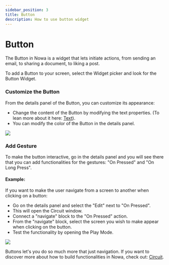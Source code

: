 ```yaml
---
sidebar_position: 3
title: Button 
description: How to use button widget
---
```


# Button

The Button in Nowa is a widget that lets initiate actions, from sending an email, to sharing a document, to liking a post.

To add a Button to your screen, select the Widget picker and look for the Button Widget.

### Customize the Button
From the details panel of the Button, you can customize its appearance:
- Change the content of the Button by modifying the text properties. (To lean more about it here: [Text](./text.md)).
- You can modify the color of the Button in the details panel.

![](./img/customize_button.gif)

### Add Gesture
To make the button interactive, go in the details panel and you will see there that you can add functionalities for the gestures: "On Pressed" and "On Long Press". 
#### Example:
If you want to make the user navigate from a screen to another when clicking on a button:
- Go on the details panel and select the "Edit" next to "On Pressed".
- This will open the Circuit window. 
- Connect a "navigate" block to the "On Pressed" action. 
- From the "navigate" block, select the screen you wish to make appear when clicking on the button.
- Test the functionality by opening the Play Mode.

![](./img/functionality_button.gif)

Buttons let's you do so much more that just navigation. If you want to discover more about how to build functionalities in Nowa, check out: [Circuit](../../../circuit/circuit_intro.md).
